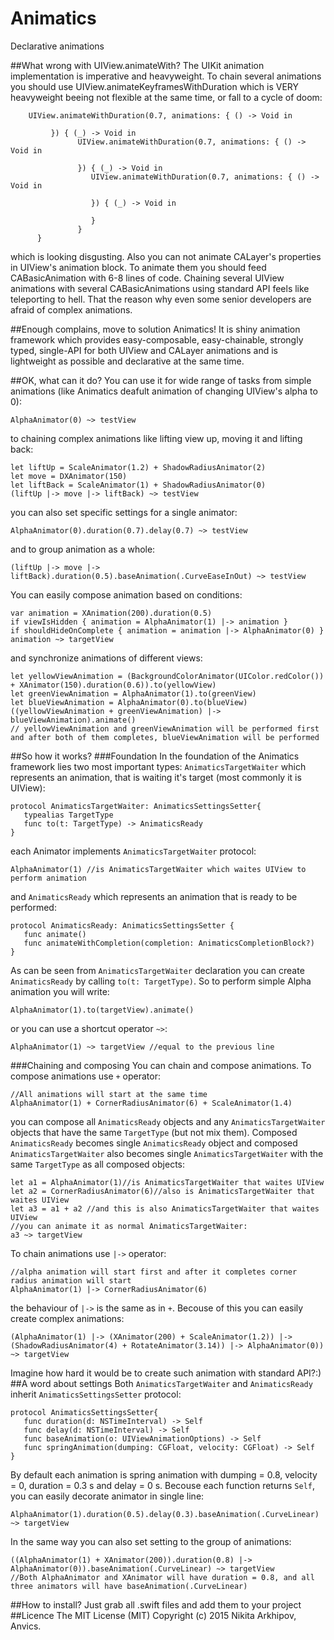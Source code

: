 # Animatics
Declarative animations

##What wrong with UIView.animateWith?
The UIKit animation implementation is imperative and heavyweight. To chain several animations you should use UIView.animateKeyframesWithDuration which is VERY heavyweight beeing not flexible at the same time, or fall to a cycle of doom:
```
    UIView.animateWithDuration(0.7, animations: { () -> Void in
         
         }) { (_) -> Void in
               UIView.animateWithDuration(0.7, animations: { () -> Void in
               
               }) { (_) -> Void in
                  UIView.animateWithDuration(0.7, animations: { () -> Void in
                     
                  }) { (_) -> Void in
                        
                  }
               }
      }
```
which is looking disgusting.
Also you can not animate CALayer's properties in UIView's animation block. To animate them you should feed CABasicAnimation with 6-8 lines of code. 
Chaining several UIView animations with several CABasicAnimations using standard API feels like teleporting to hell. 
That the reason why even some senior developers are afraid of complex animations.

##Enough complains, move to solution
Animatics! It is shiny animation framework which provides easy-composable, easy-chainable, strongly typed, single-API for both UIView and CALayer animations and is lightweight as possible and declarative at the same time.

##OK, what can it do?
You can use it for wide range of tasks from simple animations (like Animatics deafult animation of changing UIView's alpha to 0):
```
AlphaAnimator(0) ~> testView
```
to chaining complex animations like lifting view up, moving it and lifting back:
```
let liftUp = ScaleAnimator(1.2) + ShadowRadiusAnimator(2)
let move = DXAnimator(150)
let liftBack = ScaleAnimator(1) + ShadowRadiusAnimator(0)
(liftUp |-> move |-> liftBack) ~> testView
```
you can also set specific settings for a single animator:
```
AlphaAnimator(0).duration(0.7).delay(0.7) ~> testView
```
and to group animation as a whole:
```
(liftUp |-> move |-> liftBack).duration(0.5).baseAnimation(.CurveEaseInOut) ~> testView
```
You can easily compose animation based on conditions:
```
var animation = XAnimation(200).duration(0.5)
if viewIsHidden { animation = AlphaAnimator(1) |-> animation }
if shouldHideOnComplete { animation = animation |-> AlphaAnimator(0) }
animation ~> targetView
```
and synchronize animations of different views:
```
let yellowViewAnimation = (BackgroundColorAnimator(UIColor.redColor()) + XAnimator(150).duration(0.6)).to(yellowView)
let greenViewAnimation = AlphaAnimator(1).to(greenView)
let blueViewAnimation = AlphaAnimator(0).to(blueView)
((yellowViewAnimation + greenViewAnimation) |-> blueViewAnimation).animate() 
// yellowViewAnimation and greenViewAnimation will be performed first and after both of them completes, blueViewAnimation will be performed
```

##So how it works?
###Foundation
In the foundation of the Animatics framework lies two most important types: `AnimaticsTargetWaiter` which represents an animation, that is waiting it's target (most commonly it is UIView):
```
protocol AnimaticsTargetWaiter: AnimaticsSettingsSetter{
   typealias TargetType
   func to(t: TargetType) -> AnimaticsReady
}
```
each Animator implements `AnimaticsTargetWaiter` protocol:
```
AlphaAnimator(1) //is AnimaticsTargetWaiter which waites UIView to perform animation
```
and `AnimaticsReady` which represents an animation that is ready to be performed:
```
protocol AnimaticsReady: AnimaticsSettingsSetter {
   func animate()
   func animateWithCompletion(completion: AnimaticsCompletionBlock?)
}
```
As can be seen from `AnimaticsTargetWaiter` declaration you can create `AnimaticsReady` by calling `to(t: TargetType)`. So to perform simple Alpha animation you will write:
```
AlphaAnimator(1).to(targetView).animate()
```
or you can use a shortcut operator `~>`:
```
AlphaAnimator(1) ~> targetView //equal to the previous line
```
###Chaining and composing
You can chain and compose animations. To compose animations use `+` operator:
```
//All animations will start at the same time
AlphaAnimator(1) + CornerRadiusAnimator(6) + ScaleAnimator(1.4)
```
you can compose all `AnimaticsReady` objects and any `AnimaticsTargetWaiter` objects that have the same `TargetType` (but not mix them). Composed `AnimaticsReady` becomes single `AnimaticsReady` object and composed `AnimaticsTargetWaiter` also becomes single `AnimaticsTargetWaiter` with the same `TargetType` as all composed objects:
```
let a1 = AlphaAnimator(1)//is AnimaticsTargetWaiter that waites UIView
let a2 = CornerRadiusAnimator(6)//also is AnimaticsTargetWaiter that waites UIView
let a3 = a1 + a2 //and this is also AnimaticsTargetWaiter that waites UIView
//you can animate it as normal AnimaticsTargetWaiter:
a3 ~> targetView
```
To chain animations use `|->` operator:
```
//alpha animation will start first and after it completes corner radius animation will start
AlphaAnimator(1) |-> CornerRadiusAnimator(6)
```
the behaviour of `|->` is the same as in `+`. Becouse of this you can easily create complex animations:
```
(AlphaAnimator(1) |-> (XAnimator(200) + ScaleAnimator(1.2)) |-> (ShadowRadiusAnimator(4) + RotateAnimator(3.14)) |-> AlphaAnimator(0)) ~> targetView
```
Imagine how hard it would be to create such animation with standard API?:)
##A word about settings
Both `AnimaticsTargetWaiter` and `AnimaticsReady` inherit `AnimaticsSettingsSetter` protocol:
```
protocol AnimaticsSettingsSetter{
   func duration(d: NSTimeInterval) -> Self
   func delay(d: NSTimeInterval) -> Self
   func baseAnimation(o: UIViewAnimationOptions) -> Self
   func springAnimation(dumping: CGFloat, velocity: CGFloat) -> Self
}
```
By default each animation is spring animation with dumping = 0.8, velocity = 0, duration = 0.3 s and delay = 0 s. Becouse each function returns `Self`, you can easily decorate animator in single line:
```
AlphaAnimator(1).duration(0.5).delay(0.3).baseAnimation(.CurveLinear) ~> targetView
```
In the same way you can also set setting to the group of animations:
```
((AlphaAnimator(1) + XAnimator(200)).duration(0.8) |-> AlphaAnimator(0)).baseAnimation(.CurveLinear) ~> targetView
//Both AlphaAnimator and XAnimator will have duration = 0.8, and all three animators will have baseAnimation(.CurveLinear)
```
##How to install?
Just grab all .swift files and add them to your project
##Licence
The MIT License (MIT)
Copyright (c) 2015 Nikita Arkhipov, Anvics.


